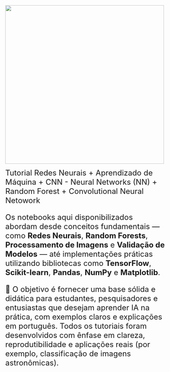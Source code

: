<img src="https://www.gov.br/cbpf/pt-br/nucleo-de-comunicacao-social/cbpf.png"  width="500" />

<font size="5"> Tutorial Redes Neurais + Aprendizado de Máquina + CNN -  Neural Networks (NN) + Random Forest + Convolutional Neural Netowork

 Os notebooks aqui disponibilizados abordam desde conceitos fundamentais — como **Redes Neurais**, **Random Forests**, **Processamento de Imagens** e **Validação de Modelos** — até implementações práticas utilizando bibliotecas como **TensorFlow**, **Scikit-learn**, **Pandas**, **NumPy** e **Matplotlib**. 

  📌 O objetivo é fornecer uma base sólida e didática para estudantes, pesquisadores e entusiastas que desejam aprender IA na prática, com exemplos claros e explicações em português.  Todos os tutoriais foram desenvolvidos com ênfase em clareza, reprodutibilidade e aplicações reais (por exemplo, classificação de imagens astronômicas).
